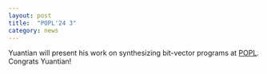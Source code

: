 ```yaml
---
layout: post
title:  "POPL'24 3"
category: news
---
```


Yuantian will present his work on synthesizing bit-vector programs at [POPL](https://popl24.sigplan.org/details/POPL-2024-popl-research-papers/73/Enhanced-Enumeration-Techniques-for-Syntax-Guided-Synthesis-of-Bit-Vector-Manipulatio). Congrats Yuantian!
